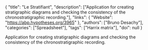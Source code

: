{
  "title": "Le Stratifiant",
  "description": ["Application for creating stratigraphic diagrams and checking the consistency of the chronostratigraphic recording."],
  "links": {
    "Website": "https://abp.hypotheses.org/3965"
  },
  "authors": ["Bruno Desachy"],
  "categories": ["Spreadsheet"],
  "tags": ["Harrix matrix"],
  "doi": null
}

<!-- Generated by csv2md.R – do not edit by hand -->

Application for creating stratigraphic diagrams and checking the consistency of the chronostratigraphic recording.